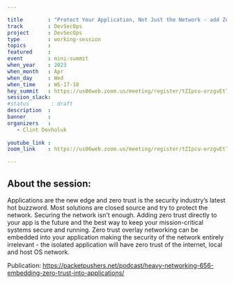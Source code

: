 ```yaml
---

title        : "Protect Your Application, Not Just the Network - add Zero Trust Superpowers to Your Critical Applications and Systems"
track        : DevSecOps
project      : DevSecOps
type         : working-session
topics       :
featured     :
event        : mini-summit
when_year    : 2023
when_month   : Apr
when_day     : Wed
when_time    : WS-17-18
hey_summit   : https://us06web.zoom.us/meeting/register/tZIpcu-orzgvEtTKubADkam5AOBgBb-qrjF9
session_slack:
#status       : draft
description  :
banner       : 
organizers   :
   - Clint Dovholuk
 
youtube_link : 
zoom_link    : https://us06web.zoom.us/meeting/register/tZIpcu-orzgvEtTKubADkam5AOBgBb-qrjF9

---
```



## About the session:
Applications are the new edge and zero trust is the security industry’s latest hot buzzword. Most solutions are closed source and try to protect the network. Securing the network isn't enough. Adding zero trust directly to your app is the future and the best way to keep your mission-critical systems secure and running. Zero trust overlay networking can be embedded into your application making the security of the network entirely irrelevant - the isolated application will have zero trust of the internet, local and host OS network.

Publication:
https://packetpushers.net/podcast/heavy-networking-656-embedding-zero-trust-into-applications/


